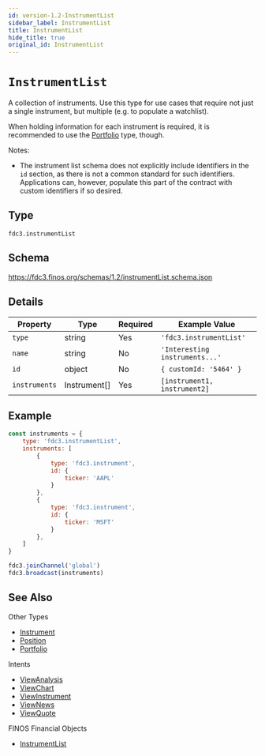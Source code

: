 ```yaml
---
id: version-1.2-InstrumentList
sidebar_label: InstrumentList
title: InstrumentList
hide_title: true
original_id: InstrumentList
---
```

# `InstrumentList`

A collection of instruments. Use this type for use cases that require not just a single instrument, but multiple (e.g. to populate a watchlist).

When holding information for each instrument is required, it is recommended to use the [Portfolio](Portfolio) type, though.

Notes:

- The instrument list schema does not explicitly include identifiers in the `id` section, as there
is not a common standard for such identifiers. Applications can, however, populate
this part of the contract with custom identifiers if so desired.

## Type

`fdc3.instrumentList`

## Schema

https://fdc3.finos.org/schemas/1.2/instrumentList.schema.json

## Details

| Property      | Type         | Required | Example Value                  |
|---------------|--------------|----------|--------------------------------|
| `type`        | string       | Yes      | `'fdc3.instrumentList'`        |
| `name`        | string       | No       | `'Interesting instruments...'` |
| `id`          | object       | No       | `{ customId: '5464' }`         |
| `instruments` | Instrument[] | Yes      | `[instrument1, instrument2]`   |

## Example

```js
const instruments = {
    type: 'fdc3.instrumentList',
    instruments: [
        {
            type: 'fdc3.instrument',
            id: {
                ticker: 'AAPL'
            }
        },
        {
            type: 'fdc3.instrument',
            id: {
                ticker: 'MSFT'
            }
        },
    ]
}

fdc3.joinChannel('global')
fdc3.broadcast(instruments)
```

## See Also

Other Types
- [Instrument](Instrument)
- [Position](Position)
- [Portfolio](Portfolio)

Intents
- [ViewAnalysis](../../intents/ref/ViewAnalysis)
- [ViewChart](../../intents/ref/ViewChart)
- [ViewInstrument](../../intents/ref/ViewInstrument)
- [ViewNews](../../intents/ref/ViewNews)
- [ViewQuote](../../intents/ref/ViewQuote)

FINOS Financial Objects
- [InstrumentList](https://fo.finos.org/docs/objects/instrumentlist)